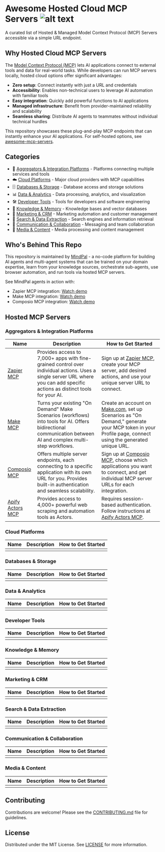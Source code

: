 # Awesome Hosted Cloud MCP Servers ![alt text](https://awesome.re/badge.svg)

A curated list of Hosted & Managed Model Context Protocol (MCP) Servers accessible via a simple URL endpoint.

## Why Hosted Cloud MCP Servers

The [Model Context Protocol (MCP)](https://modelcontextprotocol.io/) lets AI applications connect to external tools and data for real-world tasks. While developers can run MCP servers locally, hosted cloud options offer significant advantages:

- **Zero setup**: Connect instantly with just a URL and credentials
- **Accessibility**: Enables non-technical users to leverage AI automation with familiar tools
- **Easy integration**: Quickly add powerful functions to AI applications
- **Managed infrastructure**: Benefit from provider-maintained reliability and scalability
- **Seamless sharing**: Distribute AI agents to teammates without individual technical hurdles

This repository showcases these plug-and-play MCP endpoints that can instantly enhance your AI applications. For self-hosted options, see [awesome-mcp-servers](https://github.com/punkpeye/awesome-mcp-servers).

## Categories

- 🔗 [Aggregators & Integration Platforms](#aggregators--integration-platforms) - Platforms connecting multiple services and tools
- ☁️ [Cloud Platforms](#cloud-platforms) - Major cloud providers with MCP capabilities
- 🗄️ [Databases & Storage](#databases--storage) - Database access and storage solutions
- 📊 [Data & Analytics](#data--analytics) - Data processing, analytics, and visualization
- 🛠️ [Developer Tools](#developer-tools) - Tools for developers and software engineering
- 🧠 [Knowledge & Memory](#knowledge--memory) - Knowledge bases and vector databases
- 🎯 [Marketing & CRM](#marketing--crm) - Marketing automation and customer management
- 🔎 [Search & Data Extraction](#search--data-extraction) - Search engines and information retrieval
- 💬 [Communication & Collaboration](#communication--collaboration) - Messaging and team collaboration
- 🎥 [Media & Content](#media--content) - Media processing and content management

## Who's Behind This Repo

This repository is maintained by [MindPal](https://mindpal.io) - a no-code platform for building AI agents and multi-agent systems that can be trained on your domain expertise, learn from your knowledge sources, orchestrate sub-agents, use browser automation, and run tools via hosted MCP servers.

See MindPal agents in action with:

- Zapier MCP integration: [Watch demo](https://youtu.be/KgGNbsKzKHk)
- Make MCP integration: [Watch demo](https://youtu.be/GskAd_P5Sgc)
- Composio MCP integration: [Watch demo](https://youtu.be/fM-n2CC8JWU)

## Hosted MCP Servers

### Aggregators & Integration Platforms

| Name                                                          | Description                                                                                                                                                                  | How to Get Started                                                                                                                                                        |
| ------------------------------------------------------------- | ---------------------------------------------------------------------------------------------------------------------------------------------------------------------------- | ------------------------------------------------------------------------------------------------------------------------------------------------------------------------- |
| [Zapier MCP](https://zapier.com/mcp)                          | Provides access to 7,000+ apps with fine-grained control over individual actions. Uses a single server URL where you can add specific actions as distinct tools for your AI. | Sign up at [Zapier MCP](https://zapier.com/mcp), create your MCP server, add desired actions, and use your unique server URL to connect.                                  |
| [Make MCP](https://developers.make.com/mcp-server)            | Turns your existing "On Demand" Make Scenarios (workflows) into tools for AI. Offers bidirectional communication between AI and complex multi-step workflows.                | Create an account on [Make.com](https://make.com), set up Scenarios as "On Demand," generate your MCP token in your Profile page, connect using the generated unique URL. |
| [Composio MCP](https://mcp.composio.dev)                      | Offers multiple server endpoints, each connecting to a specific application with its own URL for you. Provides built-in authentication and seamless scalability.             | Sign up at [Composio MCP](https://mcp.composio.dev), choose which applications you want to connect, and get individual MCP server URLs for each integration.              |
| [Apify Actors MCP](https://apify.com/apify/actors-mcp-server) | Provides access to 4,000+ powerful web scraping and automation tools as Actors.                                                                                              | Requires session-based authentication. Follow instructions at [Apify Actors MCP](https://apify.com/apify/actors-mcp-server).                                              |

### Cloud Platforms

| Name | Description | How to Get Started |
| ---- | ----------- | ------------------ |
|      |             |                    |

### Databases & Storage

| Name | Description | How to Get Started |
| ---- | ----------- | ------------------ |
|      |             |                    |

### Data & Analytics

| Name | Description | How to Get Started |
| ---- | ----------- | ------------------ |
|      |             |                    |

### Developer Tools

| Name | Description | How to Get Started |
| ---- | ----------- | ------------------ |
|      |             |                    |

### Knowledge & Memory

| Name | Description | How to Get Started |
| ---- | ----------- | ------------------ |
|      |             |                    |

### Marketing & CRM

| Name | Description | How to Get Started |
| ---- | ----------- | ------------------ |
|      |             |                    |

### Search & Data Extraction

| Name | Description | How to Get Started |
| ---- | ----------- | ------------------ |
|      |             |                    |

### Communication & Collaboration

| Name | Description | How to Get Started |
| ---- | ----------- | ------------------ |
|      |             |                    |

### Media & Content

| Name | Description | How to Get Started |
| ---- | ----------- | ------------------ |
|      |             |                    |

## Contributing

Contributions are welcome! Please see the [CONTRIBUTING.md](CONTRIBUTING.md) file for guidelines.

## License

Distributed under the MIT License. See [LICENSE](LICENSE) for more information.
